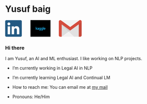 # Yusuf baig

[![linkedin](https://github.com/YusufBaig7/YusufBaig7/blob/master/images/Webp.net-resizeimage.png)](https://www.linkedin.com/in/yusufbaig419174194/)&nbsp;&nbsp;&nbsp;&nbsp;&nbsp;&nbsp;&nbsp;[![kaggle](https://github.com/YusufBaig7/YusufBaig7/blob/master/images/Webp.net-resizeimage%20(2).png)](https://www.kaggle.com/mirzayusuf)&nbsp;&nbsp;&nbsp;&nbsp;&nbsp;&nbsp;&nbsp;[![mail](https://github.com/YusufBaig7/YusufBaig7/blob/master/images/gmail.png)](mailto:baig.yusuf.cr7@gmail.com)


### Hi there 

I am Yusuf, an AI and ML enthusiast. I like working on NLP projects.

 - I’m currently working in Legal AI in NLP

-  I’m currently learning Legal AI and Continual LM

-  How to reach me: You can email me at [my mail](mailto:baig.yusuf.cr7@gmail.com)

- Pronouns: He/Him
